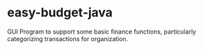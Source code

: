 # easy-budget-java
GUI Program to support some basic finance functions, particularly categorizing transactions for organization.
